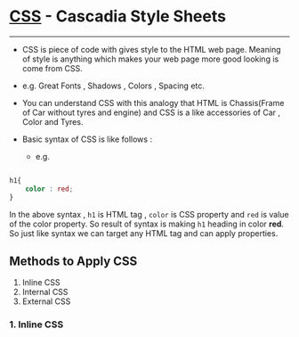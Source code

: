 # <u>CSS</u> - Cascadia Style Sheets

***

* CSS is piece of code with gives style to the HTML web page. Meaning of style is anything which makes your web page more good looking is come from CSS.
* e.g. Great Fonts , Shadows , Colors , Spacing etc.
* You can understand CSS with this analogy that HTML is Chassis(Frame of Car without tyres and engine) and CSS is a like accessories of Car , Color and Tyres.


* Basic syntax of CSS is like follows :
  * e.g.


```css

h1{
    color : red;
}
```
In the above syntax , `h1` is HTML tag , `color` is CSS property and `red` is value of the color property. So result of syntax is making `h1` heading in color **red**. So just like syntax we can target any HTML tag and can apply properties.



## Methods to Apply CSS

1. Inline CSS
2. Internal CSS
3. External CSS


### 1. Inline CSS

